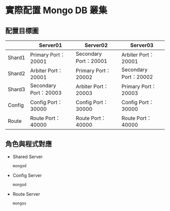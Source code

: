 # 實際配置 Mongo DB 叢集 #

## 配置目標圖 ##

|        	| Server01              	| Server02              	| Server03              	|
|--------	|-----------------------	|-----------------------	|-----------------------	|
| Shard1 	|  Primary Port：20001  	| Secondary Port：20001 	|  Arbiter Port：20001  	|
| Shard2 	|  Arbiter Port：20001  	|  Primary Port：20002  	| Secondary Port：20002 	|
| Shard3 	| Secondary Port：20003 	|  Arbiter Port：20003  	|  Primary Port：20003  	|
| Config 	|   Config Port：30000  	|   Config Port：30000  	|   Config Port：30000  	|
| Route  	|   Route Port：40000   	|   Route Port：40000   	|   Route Port：40000   	|


## 角色與程式對應 ##

- Shared Server

    `mongod`

- Config Server

    `mongod`

- Route Server

    `mongos`

